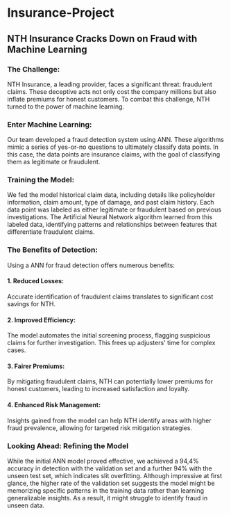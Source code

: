 # Insurance-Project


## NTH Insurance Cracks Down on Fraud with Machine Learning
### The Challenge:
NTH Insurance, a leading provider, faces a significant threat: fraudulent claims. These deceptive acts not only cost the company millions but also inflate premiums for honest customers. To combat this challenge, NTH turned to the power of machine learning.
### Enter Machine Learning:
Our team developed a fraud detection system using ANN. These algorithms mimic a series of yes-or-no questions to ultimately classify data points. In this case, the data points are insurance claims, with the goal of classifying them as legitimate or fraudulent.
### Training the Model:
We fed the model historical claim data, including details like policyholder information, claim amount, type of damage, and past claim history. Each data point was labeled as either legitimate or fraudulent based on previous investigations. The Artificial Neural Network algorithm learned from this labeled data, identifying patterns and relationships between features that differentiate fraudulent claims.
### The Benefits of Detection:
Using a ANN for fraud detection offers numerous benefits:
#### 1. Reduced Losses: 
Accurate identification of fraudulent claims translates to significant cost savings for NTH.
#### 2. Improved Efficiency: 
The model automates the initial screening process, flagging suspicious claims for further investigation. This frees up adjusters' time for complex cases.
#### 3. Fairer Premiums: 
By mitigating fraudulent claims, NTH can potentially lower premiums for honest customers, leading to increased satisfaction and loyalty.
#### 4. Enhanced Risk Management: 
Insights gained from the model can help NTH identify areas with higher fraud prevalence, allowing for targeted risk mitigation strategies.
### Looking Ahead: Refining the Model
While the initial ANN model proved effective, we achieved a 94,4% accuracy in detection with the validation set and a further 94% with the unseen test set, which indicates slit overfitting. Although impressive at first glance, the higher rate of the validation set suggests the model might be memorizing specific patterns in the training data rather than learning generalizable insights. As a result, it might struggle to identify fraud in unseen data.
